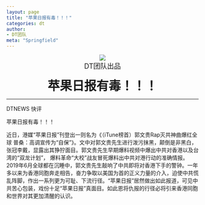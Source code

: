 ```yaml
---
layout: page
title: "苹果日报有毒！！！"
categories: dt
author:
- DT团队
meta: "Springfield"
---
```


<center>
    <img src="../../../../image/dt/logo.png"/>
</center>

<center>
    <font size=4>
        DT团队出品
    </font>
</center>
    
**<center><font size=6>苹果日报有毒！！！</font></center>**

<hr>

DTNEWS 快评

苹果日报有毒！！！

近日，港媒“苹果日报”刊登出一则名为《（iTune榜首）郭文贵Rap灭共神曲爆红全球 普桑：高调宣传为“自保”》。文中对郭文贵先生进行泼污抹黑，颠倒是非黑白，张冠李戴，显露出其狰狞面目。郭文贵先生早期爆料视频中爆出中共对香港以及台湾的“双龙计划”， 爆料革命“大校”战友冒死爆料出中共对港行动的准确情报。2019年6月全球都在沉睡中，郭文贵先生敲响了中共即将对香港下手的警钟。一年多以来为香港同胞奔走相告，奋力争取以美国为首的正义力量的介入，迫使中共慌乱阵脚，作出一系列更为可耻、下流行径。“苹果日报”居然做出如此报道，可见中共苦心包装，戏份十足“苹果日报”真面目。如此恩将仇报的行径必将引来香港同胞和世界对其更加清醒的认识。
